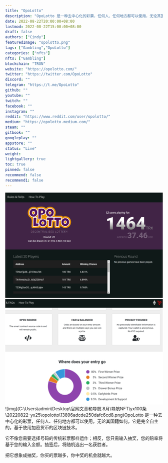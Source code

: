 ```yaml
---
title: "OpoLotto"
description: "OpoLotto 是一种去中心化的彩票，任何人、任何地方都可以使用，无论其国籍如何。它是完全自主的，基于使用加密货币的区块链技术。"
date: 2022-08-22T20:00:00+08:00
lastmod: 2022-08-22T15:00:00+08:00
draft: false
authors: ["Cindy"]
featuredImage: "opolotto.png"
tags: ["Gambling","OpoLotto"]
categories: ["nfts"]
nfts: ["Gambling"]
blockchain: "TRON"
website: "https://opolotto.com/"
twitter: "https://twitter.com/OpoLotto"
discord: ""
telegram: "https://t.me/OpoLotto"
github: ""
youtube: ""
twitch: ""
facebook: ""
instagram: ""
reddit: "https://www.reddit.com/user/opolotto/"
medium: "https://opolotto.medium.com/"
steam: ""
gitbook: ""
googleplay: ""
appstore: ""
status: "Live"
weight: 
lightgallery: true
toc: true
pinned: false
recommend: false
recommend1: false
---
```

![img](724d0f69e08bfe4.png)![img](13896adcde250dafc6cd8.png)![img](C:\Users\admin\Desktop\官网文章和导航 8月\导航NFT\yx100条\20220822-yx25\opolotto\13896adcde250dafc6cd8.png)OpoLotto 是一种去中心化的彩票，任何人、任何地方都可以使用，无论其国籍如何。它是完全自主的，基于使用加密货币的区块链技术。

它不像您需要选择号码的传统彩票那样运作；相反，您只需输入抽奖，您的赔率将基于您的输入金额。抽签后，将随机选出一名获胜者。

把它想象成抽奖，你买的票越多，你中奖的机会就越大。

